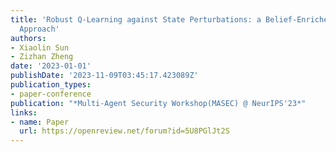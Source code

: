 ```yaml
---
title: 'Robust Q-Learning against State Perturbations: a Belief-Enriched Pessimistic
  Approach'
authors:
- Xiaolin Sun
- Zizhan Zheng
date: '2023-01-01'
publishDate: '2023-11-09T03:45:17.423089Z'
publication_types:
- paper-conference
publication: "*Multi-Agent Security Workshop(MASEC) @ NeurIPS'23*"
links:
- name: Paper
  url: https://openreview.net/forum?id=5U8PGlJt2S
---
```


